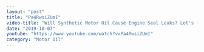 ```yaml
---
layout: "post"
title: "Pa4RwsiZUmI"
video-title: "Will Synthetic Motor Oil Cause Engine Seal Leaks? Let's find out!"
date: "2019-10-07"
youtube: "https://www.youtube.com/watch?v=Pa4RwsiZUmI"
category: "Motor Oil"
---
```

<div class="space-y-1"></div>